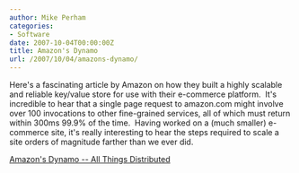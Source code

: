 ```yaml
---
author: Mike Perham
categories:
- Software
date: 2007-10-04T00:00:00Z
title: Amazon's Dynamo
url: /2007/10/04/amazons-dynamo/
---
```


Here's a fascinating article by Amazon on how they built a highly scalable and reliable key/value store for use with their e-commerce platform.  It's incredible to hear that a single page request to amazon.com might involve over 100 invocations to other fine-grained services, all of which must return within 300ms 99.9% of the time.  Having worked on a (much smaller) e-commerce site, it's really interesting to hear the steps required to scale a site orders of magnitude farther than we ever did.

[Amazon's Dynamo -- All Things Distributed][1]

 [1]: http://www.allthingsdistributed.com/2007/10/amazons_dynamo.html
